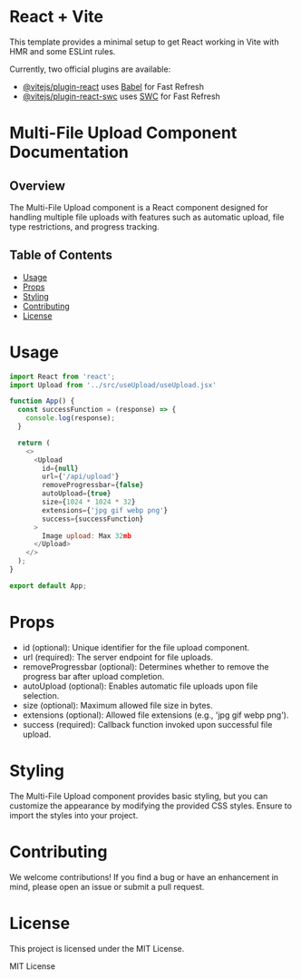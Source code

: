 # React + Vite

This template provides a minimal setup to get React working in Vite with HMR and some ESLint rules.

Currently, two official plugins are available:

- [@vitejs/plugin-react](https://github.com/vitejs/vite-plugin-react/blob/main/packages/plugin-react/README.md) uses [Babel](https://babeljs.io/) for Fast Refresh
- [@vitejs/plugin-react-swc](https://github.com/vitejs/vite-plugin-react-swc) uses [SWC](https://swc.rs/) for Fast Refresh

# Multi-File Upload Component Documentation

## Overview

The Multi-File Upload component is a React component designed for handling multiple file uploads with features such as automatic upload, file type restrictions, and progress tracking.

## Table of Contents

- [Usage](#usage)
- [Props](#props)
- [Styling](#styling)
- [Contributing](#contributing)
- [License](#license)

# Usage

```javascript
import React from 'react';
import Upload from '../src/useUpload/useUpload.jsx'

function App() {
  const successFunction = (response) => {
    console.log(response);
  }

  return (
    <>
      <Upload
        id={null}
        url={'/api/upload'}
        removeProgressbar={false}
        autoUpload={true}
        size={1024 * 1024 * 32}
        extensions={'jpg gif webp png'}
        success={successFunction}
      >
        Image upload: Max 32mb
      </Upload>
    </>
  );
}

export default App;
```

# Props

- id (optional): Unique identifier for the file upload component.
- url (required): The server endpoint for file uploads.
- removeProgressbar (optional): Determines whether to remove the progress bar after upload completion.
- autoUpload (optional): Enables automatic file uploads upon file selection.
- size (optional): Maximum allowed file size in bytes.
- extensions (optional): Allowed file extensions (e.g., 'jpg gif webp png').
- success (required): Callback function invoked upon successful file upload.

# Styling

The Multi-File Upload component provides basic styling, but you can customize the appearance by modifying the provided CSS styles. Ensure to import the styles into your project.

# Contributing

We welcome contributions! If you find a bug or have an enhancement in mind, please open an issue or submit a pull request.

# License

This project is licensed under the MIT License.

MIT License




